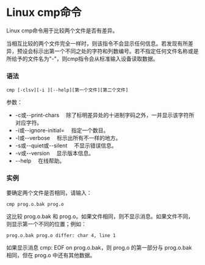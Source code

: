 # Linux cmp命令

Linux cmp命令用于比较两个文件是否有差异。

当相互比较的两个文件完全一样时，则该指令不会显示任何信息。若发现有所差异，预设会标示出第一个不同之处的字符和列数编号。若不指定任何文件名称或是所给予的文件名为"-"，则cmp指令会从标准输入设备读取数据。

### 语法

    cmp [-clsv][-i ][--help][第一个文件][第二个文件]

参数：

- -c或--print-chars 　除了标明差异处的十进制字码之外，一并显示该字符所对应字符。
- -i或--ignore-initial= 　指定一个数目。
- -l或--verbose 　标示出所有不一样的地方。
- -s或--quiet或--silent 　不显示错误信息。
- -v或--version 　显示版本信息。
- --help 　在线帮助。

### 实例

要确定两个文件是否相同，请输入： 

    cmp prog.o.bak prog.o 
    

这比较 prog.o.bak 和 prog.o。如果文件相同，则不显示消息。如果文件不同，则显示第一个不同的位置；例如： 

    prog.o.bak prog.o differ: char 4, line 1 
    

如果显示消息 cmp: EOF on prog.o.bak，则 prog.o 的第一部分与 prog.o.bak 相同，但在 prog.o 中还有其他数据。 